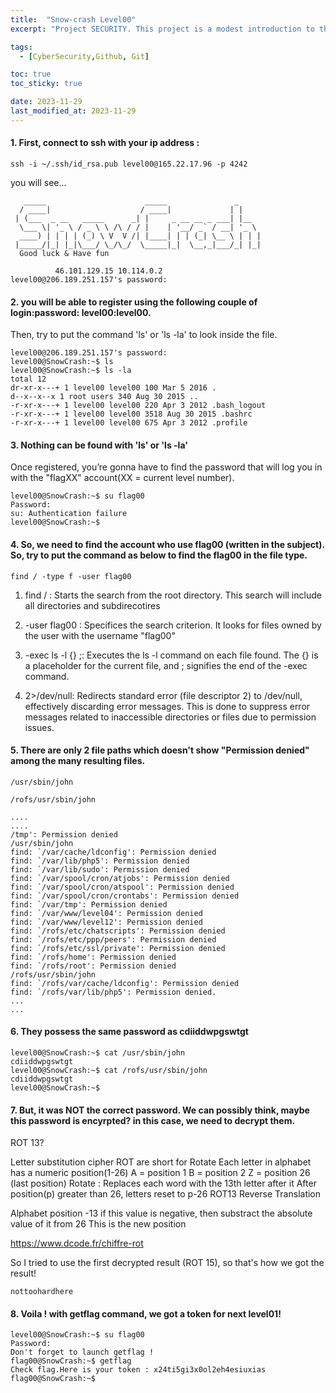 ```yaml
---
title:  "Snow-crash Level00"
excerpt: "Project SECURITY. This project is a modest introduction to the wide world of cyber security. A world where you’ll have no margin for errors."

tags:
  - [CyberSecurity,Github, Git]

toc: true
toc_sticky: true

date: 2023-11-29
last_modified_at: 2023-11-29
---
```

#### 1. First, connect to ssh with your ip address :

```
ssh -i ~/.ssh/id_rsa.pub level00@165.22.17.96 -p 4242
```
you will see...

```
   _____                      _____               _
  / ____|                    / ____|             | |
 | (___  _ __   _____      _| |     _ __ __ _ ___| |__
  \___ \| '_ \ / _ \ \ /\ / / |    | '__/ _` / __| '_ \
  ____) | | | | (_) \ V  V /| |____| | | (_| \__ \ | | |
 |_____/|_| |_|\___/ \_/\_/  \_____|_|  \__,_|___/_| |_|
  Good luck & Have fun

          46.101.129.15 10.114.0.2
level00@206.189.251.157's password:
```
#### 2.  you will be able to register using the following couple of login:password: level00:level00.

Then, try to put the command 'ls' or 'ls -la' to look inside the file.

```
level00@206.189.251.157's password:
level00@SnowCrash:~$ ls
level00@SnowCrash:~$ ls -la
total 12
dr-xr-x---+ 1 level00 level00 100 Mar 5 2016 .
d--x--x--x 1 root users 340 Aug 30 2015 ..
-r-xr-x---+ 1 level00 level00 220 Apr 3 2012 .bash_logout
-r-xr-x---+ 1 level00 level00 3518 Aug 30 2015 .bashrc
-r-xr-x---+ 1 level00 level00 675 Apr 3 2012 .profile
```
#### 3. Nothing can be found with 'ls' or 'ls -la'

Once registered, you’re gonna have to find the password that will log you in with the "flagXX" account(XX = current level number).
```
level00@SnowCrash:~$ su flag00
Password:
su: Authentication failure
level00@SnowCrash:~$
```
#### 4. So, we need to find the account who use flag00 (written in the subject). So, try to put the command as below to find the flag00 in the file type.

`find / -type f -user flag00`


 1. find / : Starts the search from the root directory. This search will include all directories and subdirecotires

 2. -user flag00 : Specifices the search criterion. It looks for files owned by the user with the username "flag00"

 3. -exec ls -l {} \;: Executes the ls -l command on each file found. The {} is a placeholder for the current file, and \; signifies the end of the -exec command.

 4. 2>/dev/null: Redirects standard error (file descriptor 2) to /dev/null, effectively discarding error messages. This is done to suppress error messages related to inaccessible directories or files due to permission issues.



#### 5. There are only 2 file paths which doesn't show "Permission denied" among the many resulting files.

`/usr/sbin/john`

`/rofs/usr/sbin/john`

```
....
....
/tmp': Permission denied
/usr/sbin/john
find: `/var/cache/ldconfig': Permission denied
find: `/var/lib/php5': Permission denied
find: `/var/lib/sudo': Permission denied
find: `/var/spool/cron/atjobs': Permission denied
find: `/var/spool/cron/atspool': Permission denied
find: `/var/spool/cron/crontabs': Permission denied
find: `/var/tmp': Permission denied
find: `/var/www/level04': Permission denied
find: `/var/www/level12': Permission denied
find: `/rofs/etc/chatscripts': Permission denied
find: `/rofs/etc/ppp/peers': Permission denied
find: `/rofs/etc/ssl/private': Permission denied
find: `/rofs/home': Permission denied
find: `/rofs/root': Permission denied
/rofs/usr/sbin/john
find: `/rofs/var/cache/ldconfig': Permission denied
find: `/rofs/var/lib/php5': Permission denied.
...
...
```
#### 6. They possess the same password as cdiiddwpgswtgt

```
level00@SnowCrash:~$ cat /usr/sbin/john
cdiiddwpgswtgt
level00@SnowCrash:~$ cat /rofs/usr/sbin/john
cdiiddwpgswtgt
level00@SnowCrash:~$
```

#### 7. But, it was NOT the correct password. We can possibly think, maybe this password is encyrpted? in this case, we need to decrypt them.

ROT 13?

Letter substitution cipher
ROT are short for Rotate
Each letter in alphabet has a numeric position(1-26)
A = position 1
B = position 2
Z = position 26 (last position)
Rotate : Replaces each word with the 13th letter after it
After position(p) greater than 26, letters reset to p-26
ROT13 Reverse Translation

Alphabet position -13
if this value is negative, then substract the absolute value of it from 26
This is the new position

 https://www.dcode.fr/chiffre-rot


So I tried to use the first decrypted result (ROT 15), so that's how we got the result!

`nottoohardhere`

#### 8. Voila ! with getflag command, we got a token for next level01!
```
level00@SnowCrash:~$ su flag00
Password:
Don't forget to launch getflag !
flag00@SnowCrash:~$ getflag
Check flag.Here is your token : x24ti5gi3x0ol2eh4esiuxias
flag00@SnowCrash:~$
```
